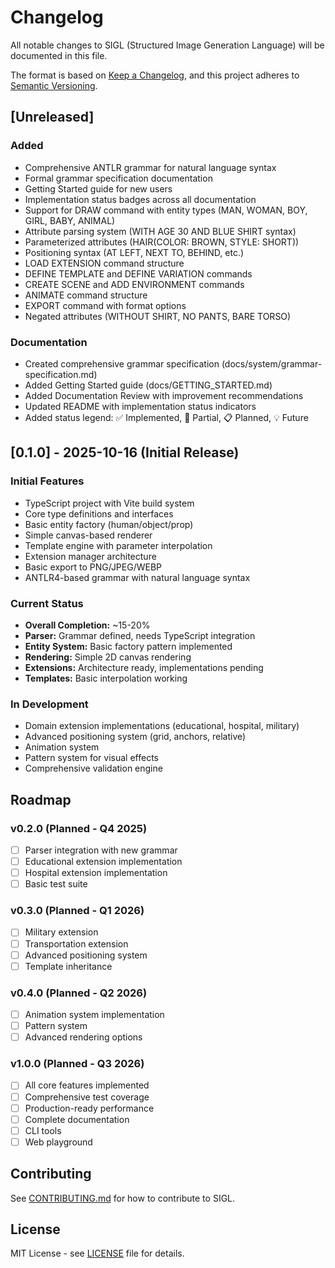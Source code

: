 # Changelog

All notable changes to SIGL (Structured Image Generation Language) will be documented in this file.

The format is based on [Keep a Changelog](https://keepachangelog.com/en/1.0.0/),
and this project adheres to [Semantic Versioning](https://semver.org/spec/v2.0.0.html).

## [Unreleased]

### Added
- Comprehensive ANTLR grammar for natural language syntax
- Formal grammar specification documentation
- Getting Started guide for new users
- Implementation status badges across all documentation
- Support for DRAW command with entity types (MAN, WOMAN, BOY, GIRL, BABY, ANIMAL)
- Attribute parsing system (WITH AGE 30 AND BLUE SHIRT syntax)
- Parameterized attributes (HAIR(COLOR: BROWN, STYLE: SHORT))
- Positioning syntax (AT LEFT, NEXT TO, BEHIND, etc.)
- LOAD EXTENSION command structure
- DEFINE TEMPLATE and DEFINE VARIATION commands
- CREATE SCENE and ADD ENVIRONMENT commands
- ANIMATE command structure
- EXPORT command with format options
- Negated attributes (WITHOUT SHIRT, NO PANTS, BARE TORSO)

### Documentation
- Created comprehensive grammar specification (docs/system/grammar-specification.md)
- Added Getting Started guide (docs/GETTING_STARTED.md)
- Added Documentation Review with improvement recommendations
- Updated README with implementation status indicators
- Added status legend: ✅ Implemented, 🚧 Partial, 📋 Planned, 💡 Future

## [0.1.0] - 2025-10-16 (Initial Release)

### Initial Features
- TypeScript project with Vite build system
- Core type definitions and interfaces
- Basic entity factory (human/object/prop)
- Simple canvas-based renderer
- Template engine with parameter interpolation
- Extension manager architecture
- Basic export to PNG/JPEG/WEBP
- ANTLR4-based grammar with natural language syntax

### Current Status
- **Overall Completion:** ~15-20%
- **Parser:** Grammar defined, needs TypeScript integration
- **Entity System:** Basic factory pattern implemented
- **Rendering:** Simple 2D canvas rendering
- **Extensions:** Architecture ready, implementations pending
- **Templates:** Basic interpolation working

### In Development
- Domain extension implementations (educational, hospital, military)
- Advanced positioning system (grid, anchors, relative)
- Animation system
- Pattern system for visual effects
- Comprehensive validation engine

## Roadmap

### v0.2.0 (Planned - Q4 2025)
- [ ] Parser integration with new grammar
- [ ] Educational extension implementation
- [ ] Hospital extension implementation
- [ ] Basic test suite

### v0.3.0 (Planned - Q1 2026)
- [ ] Military extension
- [ ] Transportation extension
- [ ] Advanced positioning system
- [ ] Template inheritance

### v0.4.0 (Planned - Q2 2026)
- [ ] Animation system implementation
- [ ] Pattern system
- [ ] Advanced rendering options

### v1.0.0 (Planned - Q3 2026)
- [ ] All core features implemented
- [ ] Comprehensive test coverage
- [ ] Production-ready performance
- [ ] Complete documentation
- [ ] CLI tools
- [ ] Web playground

## Contributing

See [CONTRIBUTING.md](CONTRIBUTING.md) for how to contribute to SIGL.

## License

MIT License - see [LICENSE](LICENSE) file for details.

